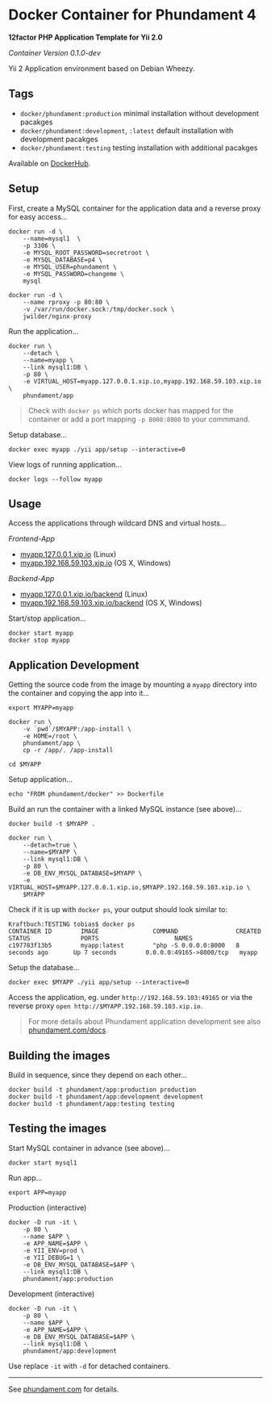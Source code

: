 Docker Container for Phundament 4
=================================

**12factor PHP Application Template for Yii 2.0**

*Container Version 0.1.0-dev*

Yii 2 Application environment based on Debian Wheezy.


Tags
----

- `docker/phundament:production` minimal installation without development pacakges
- `docker/phundament:development`, `:latest` default installation with development pacakges
- `docker/phundament:testing` testing installation with additional pacakges

Available on [DockerHub](https://registry.hub.docker.com/u/phundament/app/).


Setup
-----

First, create a MySQL container for the application data and a reverse proxy for easy access...

```
docker run -d \
    --name=mysql1  \
    -p 3306 \
    -e MYSQL_ROOT_PASSWORD=secretroot \
    -e MYSQL_DATABASE=p4 \
    -e MYSQL_USER=phundament \
    -e MYSQL_PASSWORD=changeme \
    mysql

docker run -d \
    --name rproxy -p 80:80 \
    -v /var/run/docker.sock:/tmp/docker.sock \
    jwilder/nginx-proxy
```

Run the application...

```
docker run \
    --detach \
    --name=myapp \
    --link mysql1:DB \
    -p 80 \
    -e VIRTUAL_HOST=myapp.127.0.0.1.xip.io,myapp.192.168.59.103.xip.io \
    phundament/app
```

> Check with `docker ps` which ports docker has mapped for the container or 
> add a port mapping `-p 8000:8000` to your commmand.

Setup database...

```
docker exec myapp ./yii app/setup --interactive=0
```


View logs of running application...

```
docker logs --follow myapp
``` 


Usage
-----

Access the applications through wildcard DNS and virtual hosts...

*Frontend-App*

- [myapp.127.0.0.1.xip.io](http://myapp.127.0.0.1.xip.io) (Linux)
- [myapp.192.168.59.103.xip.io](http://myapp.192.168.59.103.xip.io) (OS X, Windows) 

*Backend-App*

- [myapp.127.0.0.1.xip.io/backend](http://myapp.127.0.0.1.xip.io/admin) (Linux)
- [myapp.192.168.59.103.xip.io/backend](http://myapp.192.168.59.103.xip.io/admin) (OS X, Windows) 


Start/stop application...

```
docker start myapp
docker stop myapp
```



Application Development
-----------------------

Getting the source code from the image by mounting a `myapp` directory into the container and copying the app into it...

    export MYAPP=myapp

    docker run \
        -v `pwd`/$MYAPP:/app-install \
        -e HOME=/root \
        phundament/app \
        cp -r /app/. /app-install
    
    cd $MYAPP

Setup application...

    echo "FROM phundament/docker" >> Dockerfile

Build an run the container with a linked MySQL instance (see above)... 

```
docker build -t $MYAPP .

docker run \
    --detach=true \
    --name=$MYAPP \
    --link mysql1:DB \
    -p 80 \
    -e DB_ENV_MYSQL_DATABASE=$MYAPP \
    -e VIRTUAL_HOST=$MYAPP.127.0.0.1.xip.io,$MYAPP.192.168.59.103.xip.io \
    $MYAPP
```

Check if it is up with `docker ps`, your output should look similar to:

```
Kraftbuch:TESTING tobias$ docker ps
CONTAINER ID        IMAGE               COMMAND                CREATED             STATUS              PORTS                     NAMES
c197783f13b5        myapp:latest        "php -S 0.0.0.0:8000   8 seconds ago       Up 7 seconds        0.0.0.0:49165->8000/tcp   myapp
```

Setup the database...

```
docker exec $MYAPP ./yii app/setup --interactive=0
```

Access the application, eg. under `http://192.168.59.103:49165` or via the reverse proxy `open http://$MYAPP.192.168.59.103.xip.io`. 

> For more details about Phundament application development see also [phundament.com/docs](http://phundament.com/docs).

Building the images
-------------------

Build in sequence, since they depend on each other...

```
docker build -t phundament/app:production production
docker build -t phundament/app:development development
docker build -t phundament/app:testing testing
```

Testing the images
------------------

Start MySQL container in advance (see above)...

```
docker start mysql1
```

Run app...

```
export APP=myapp
```

Production (interactive)

```
docker -D run -it \
    -p 80 \
    --name $APP \
    -e APP_NAME=$APP \
    -e YII_ENV=prod \
    -e YII_DEBUG=1 \
    -e DB_ENV_MYSQL_DATABASE=$APP \
    --link mysql1:DB \
    phundament/app:production
```

Development (interactive)

```
docker -D run -it \
    -p 80 \
    --name $APP \
    -e APP_NAME=$APP \
    -e DB_ENV_MYSQL_DATABASE=$APP \
    --link mysql1:DB \
    phundament/app:development
```

Use replace `-it` with `-d` for detached containers.

---


See [phundament.com](http://phundament.com) for details.


